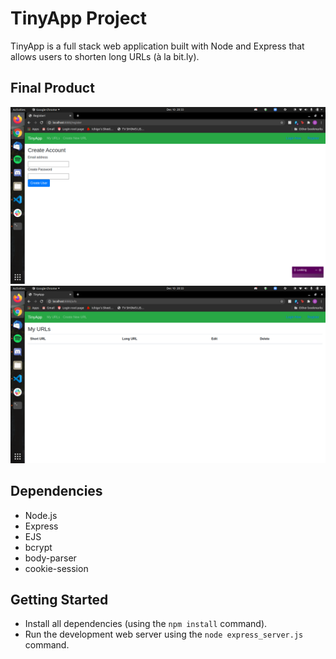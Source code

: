 # TinyApp Project

TinyApp is a full stack web application built with Node and Express that allows users to shorten long URLs (à la bit.ly).

## Final Product

!["Register now!"](https://github.com/zainen/tinyapp/blob/main/docs/Register.png)
!["Short URLs"](https://github.com/zainen/tinyapp/blob/main/docs/URLS.png)

## Dependencies

- Node.js
- Express
- EJS
- bcrypt
- body-parser
- cookie-session

## Getting Started

- Install all dependencies (using the `npm install` command).
- Run the development web server using the `node express_server.js` command.

